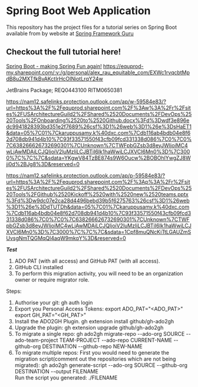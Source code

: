 # Spring Boot Web Application
This repository has the project files for a tutorial series on Spring Boot available from by website at [Spring Framework Guru](https://springframework.guru)

## Checkout the full tutorial here!
[Spring Boot - making Spring Fun again!](https://springframework.guru/spring-boot-web-application-part-1-spring-initializr/)
https://equprod-my.sharepoint.com/:v:/g/personal/alex_rau_equitable_com/EXWc1rvqcbtMpdB8u2MXTfkBvAKctIrHcOINiotLrqY24w

JetBrains Package; REQ0443100  RITM0650381

https://nam12.safelinks.protection.outlook.com/ap/w-59584e83/?url=https%3A%2F%2Fequprod.sharepoint.com%2F%3Aw%3A%2Fr%2Fsites%2FUSArchitectureGuild2%2FShared%2520Documents%2FDevOps%2520Tools%2FOnboarding%2520to%2520Github.docx%3Fd%3Dwdf3e896edc9941828393bd351e2f7689%26csf%3D1%26web%3D1%26e%3DsHaET1&data=05%7C01%7Ckaruppusamy.k%40dxc.com%7Cdb116ab4bdb04e8f62d708db941d4b10%7C93f33571550f43cfb09fcd331338d086%7C0%7C0%7C638266626732690301%7CUnknown%7CTWFpbGZsb3d8eyJWIjoiMC4wLjAwMDAiLCJQIjoiV2luMzIiLCJBTiI6Ik1haWwiLCJXVCI6Mn0%3D%7C3000%7C%7C%7C&sdata=YKgwV84TzBE874s9W6Oucw%2BOBOhlYwgZJ8Wjj0d%2BJg8%3D&reserved=0

https://nam12.safelinks.protection.outlook.com/ap/p-59584e83/?url=https%3A%2F%2Fequprod.sharepoint.com%2F%3Ap%3A%2Fr%2Fsites%2FUSArchitectureGuild2%2FShared%2520Documents%2FDevOps%2520Tools%2FGithub%2520Kickoff%2520with%2520new%2520teams.pptx%3Fd%3Dw9dc07e2ca28d4496bebd39b5f6275763%26csf%3D1%26web%3D1%26e%3DdTUTDh&data=05%7C01%7Ckaruppusamy.k%40dxc.com%7Cdb116ab4bdb04e8f62d708db941d4b10%7C93f33571550f43cfb09fcd331338d086%7C0%7C0%7C638266626732690301%7CUnknown%7CTWFpbGZsb3d8eyJWIjoiMC4wLjAwMDAiLCJQIjoiV2luMzIiLCJBTiI6Ik1haWwiLCJXVCI6Mn0%3D%7C3000%7C%7C%7C&sdata=1Cpf8muQNcKiTtLGAUZmSUvsgNmTQGMqQl4aqW9mkqY%3D&reserved=0

*****************************************Test*****************************************
1. ADO PAT (with all access) and GitHub PAT (with all access).
2. GitHub CLI installed
3. To perform this migration activity, you will need to be an organization owner or require migrator role.

Steps:
1. Authorise your git:
	gh auth login
2. Export you Personal Access Tokens:
 	export ADO_PAT="<ADO_PAT>"
	export GH_PAT="<GH_PAT>"
2. Install the ADO2GH Plugin.
	gh extension install github/gh-ado2gh
3. Upgrade the plugin:
 	gh extension upgrade github/gh-ado2gh
4. To migrate a single repo:
	gh ado2gh migrate-repo --ado-org SOURCE --ado-team-project TEAM-PROJECT --ado-repo CURRENT-NAME --github-org DESTINATION --github-repo NEW-NAME
5. To migrate multiple repos:
   First you would need to generate the migration script(comment out the repositories which are not being migrated):
	gh ado2gh generate-script --ado-org SOURCE --github-org DESTINATION --output FILENAME	 
   Run the script you generated:
	./FILENAME  
